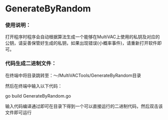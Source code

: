 # GenerateByRandom

### 使用说明：

打开程序时程序会自动根据算法生成一个能够在MultiVAC上使用的私钥及对应的公钥，请妥善保管好生成的私钥，如果出现错误(小概率事件)，请重新打开软件即可。

### 代码生成二进制文件：

在终端中将目录跳转至：～/MultiVACTools/GenerateByRandom目录

然后在终端中输入以下代码：

go build GenerateByRandom.go 

输入代码编译通过即可在目录下得到一个可以直接运行的二进制代码，然后双击该文件即可运行